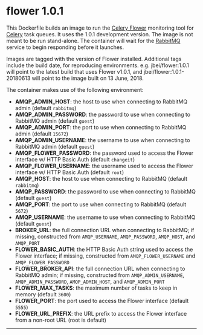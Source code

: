 # flower 1.0.1

This Dockerfile builds an image to run the [Celery Flower][1] monitoring tool for [Celery][2]
task queues. It uses the 1.0.1 development version. The image is not meant to be run stand-alone.
The container will wait for the [RabbitMQ][3] service to begin responding before it launches.

Images are tagged with the version of Flower installed. Additional tags include the build date,
for reproducing environments. e.g. jbei/flower:1.0.1 will point to the latest build that uses
Flower v1.0.1, and jbei/flower:1.0.1-20180613 will point to the image built on 13 June, 2018.

The container makes use of the following environment:
* __AMQP_ADMIN_HOST__: the host to use when connecting to RabbitMQ admin (default `rabbitmq`)
* __AMQP_ADMIN_PASSWORD__: the password to use when connecting to RabbitMQ admin (default `guest`)
* __AMQP_ADMIN_PORT__: the port to use when connecting to RabbitMQ admin (default `15672`)
* __AMQP_ADMIN_USERNAME__: the username to use when connecting to RabbitMQ admin (default `guest`)
* __AMQP_FLOWER_PASSWORD__: the password used to access the Flower interface w/ HTTP Basic Auth
  (default `changeit`)
* __AMQP_FLOWER_USERNAME__: the username used to access the Flower interface w/ HTTP Basic Auth
  (default `root`)
* __AMQP_HOST__: the host to use when connecting to RabbitMQ (default `rabbitmq`)
* __AMQP_PASSWORD__: the password to use when connecting to RabbitMQ (default `guest`)
* __AMQP_PORT__: the port to use when connecting to RabbitMQ (default `5672`)
* __AMQP_USERNAME__: the username to use when connecting to RabbitMQ (default `guest`)
* __BROKER_URL__: the full connection URL when connecting to RabbitMQ; if missing, constructed
  from `AMQP_USERNAME`, `AMQP_PASSWORD`, `AMQP_HOST`, and `AMQP_PORT`
* __FLOWER_BASIC_AUTH__: the HTTP Basic Auth string used to access the Flower interface; if
  missing, constructed from `AMQP_FLOWER_USERNAME` and `AMQP_FLOWER_PASSWORD`
* __FLOWER_BROKER_API__: the full connection URL when connecting to RabbitMQ admin; if missing,
  constructed from `AMQP_ADMIN_USERNAME`, `AMQP_ADMIN_PASSWORD`, `AMQP_ADMIN_HOST`,
  and `AMQP_ADMIN_PORT`
* __FLOWER_MAX_TASKS__: the maximum number of tasks to keep in memory (default `3600`)
* __FLOWER_PORT__: the port used to access the Flower interface (default `5555`)
* __FLOWER_URL_PREFIX__: the URL prefix to access the Flower interface from a non-root URL (root
  is default)

---------------------------------------------------------------------------------------------------

[1]:    http://flower.readthedocs.io/en/latest/
[2]:    http://www.celeryproject.org/
[3]:    ../rabbitmq/README.md
